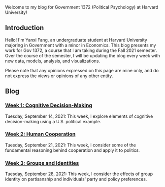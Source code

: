 Welcome to my blog for Government 1372 (Political Psychology) at Harvard University!

## Introduction
Hello! I'm Yanxi Fang, an undergraduate student at Harvard University majoring in Government with a minor in Economics. This blog presents my work for Gov 1372, a course that I am taking during the Fall 2021 semester. Over the course of the semester, I will be updating the blog every week with new data, models, analysis, and visualizations.

Please note that any opinions expressed on this page are mine only, and do not express the views or opinions of any other entity.

## Blog
### [Week 1: Cognitive Decision-Making](https://yanxifang.github.io/Gov-1372/2021/09/14/Week-One-Blog-Post.html)
Tuesday, September 14, 2021: This week, I explore elements of cognitive decision-making using a U.S. political example.

### [Week 2: Human Cooperation](https://yanxifang.github.io/Gov-1372/2021/09/21/Week-Two-Blog-Post.html)
Tuesday, September 21, 2021: This week, I consider some of the fundamental reasoning behind cooperation and apply it to politics.

### [Week 3: Groups and Identities](https://yanxifang.github.io/Gov-1372/2021/09/28/Week-Three-Blog-Post.html)
Tuesday, September 28, 2021: This week, I consider the effects of group identity on partisanship and individuals' party and policy preferences.
